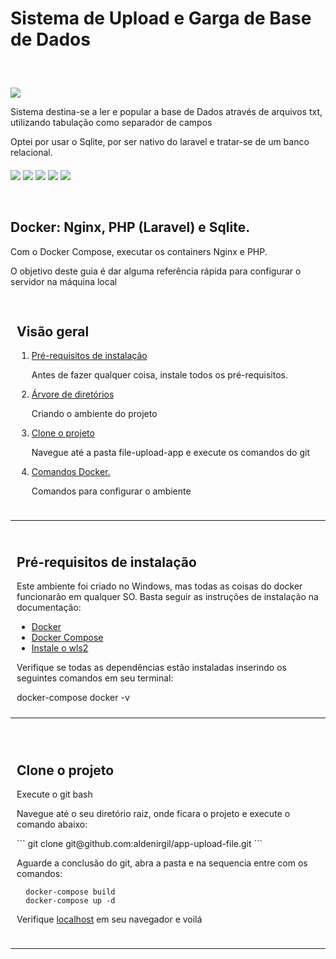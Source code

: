 # Sistema de Upload e Garga de Base de Dados
<section style="margin-top: 60px;">
  <img src="https://i.imgur.com/mAizoEs.png" />
  <p>Sistema destina-se a ler e popular a base de Dados através de arquivos txt, utilizando tabulação como separador de campos</p>
  <p>Optei por usar o Sqlite, por ser nativo do laravel e tratar-se de um banco relacional.<p>
</section>

<section style="margin-top: 20px;">
  <img src="https://img.shields.io/badge/PHP-777BB4?style=for-the-badge&logo=php&logoColor=white">
  <img src="https://img.shields.io/badge/Docker-2CA5E0?style=for-the-badge&logo=docker&logoColor=white">
  <img src="https://img.shields.io/badge/Nginx-009639?style=for-the-badge&logo=nginx&logoColor=white">
  <img src="https://img.shields.io/badge/Sqlite-00000F?style=for-the-badge&logo=sqlite&logoColor=white">
  <img src="https://img.shields.io/badge/PRs-welcome-brightgreen.svg?style=shields">
</section>
<section style="margin-top: 60px;">
  <h1> Docker: Nginx, PHP (Laravel) e Sqlite. </h1>
  <p>Com o Docker Compose, executar os containers Nginx e PHP.</p>
  <p>O objetivo deste guia é dar alguma referência rápida para configurar o servidor na máquina local</p>
</section>

<section style="padding: 10px; margin-top: 20px;">
  <h2>Visão geral</h2>
  <ol>
      <li value="1">
        <p><a href="#prerequisites">Pré-requisitos de instalação</a></p>
        <p>Antes de fazer qualquer coisa, instale todos os pré-requisitos.</p>
      </li>
      <li>
        <p><a href="#dic-tree">Árvore de diretórios</a></p>
        <p>Criando o ambiente do projeto</p>
      </li>
      <li>
        <p><a href="#clone">Clone o projeto</a></p>
        <p>Navegue até a pasta file-upload-app e execute os comandos do git</p>
      </li>
      <li>
        <p><a href="#docker-commands">Comandos Docker.</a></p>
        <p>Comandos para configurar o ambiente</p>
      </li>      
  </ol>
</section>
<hr>
<section id="pré-requisitos" style="padding: 10px;">
  <h2> Pré-requisitos de instalação </h2>
  <p>Este ambiente foi criado no Windows, mas todas as coisas do docker funcionarão em qualquer SO. Basta seguir as instruções de instalação na documentação:</p>
  <ul>
    <li><a href="https://docs.docker.com/engine/install/">Docker</a></li>
    <li><a href="https://docs.docker.com/compose/install/">Docker Compose</a></li>
    <li><a href="https://learn.microsoft.com/pt-br/windows/wsl/install" target="_blank">Instale o wls2</a></li>
  </ul>
  <p>Verifique se todas as dependências estão instaladas inserindo os seguintes comandos em seu terminal:</p>
  <pré>
    docker-compose
    docker -v
  </pre>
</section>
<hr>
<br>

<section id="clone" style="padding: 10px;">
  <h2>Clone o projeto</h2>
  <p>Execute o git bash</p>
  <p>Navegue até o seu diretório raiz, onde ficara o projeto e execute o comando abaixo:</p>
  ```
    git clone git@github.com:aldenirgil/app-upload-file.git
  ```

  <p>Aguarde a conclusão do git, abra a pasta  e na sequencia entre com os comandos:</p>
  
  ```
    docker-compose build
    docker-compose up -d
  ```

  <p>Verifique <a href="http://localhost:8080/">localhost</a> em seu navegador e voilá</p>
  
</section>
<hr>
<br>

